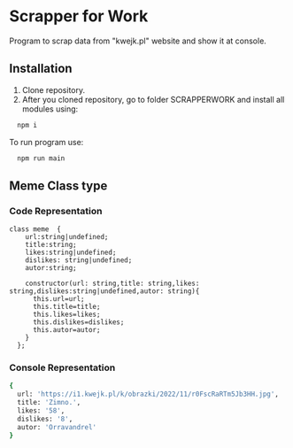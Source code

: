 # Scrapper for Work

Program to scrap data from "kwejk.pl" website and show it at console.


## Installation
1. Clone repository.
2. After you cloned repository, go to folder SCRAPPERWORK and install all modules using:

```bash
  npm i
```
To run program use:
```bash
  npm run main
```
## Meme Class type
###  Code Representation
```code
class meme  {
    url:string|undefined;
    title:string;
    likes:string|undefined;
    dislikes: string|undefined;
    autor:string;

    constructor(url: string,title: string,likes: string,dislikes:string|undefined,autor: string){
      this.url=url;
      this.title=title;
      this.likes=likes;
      this.dislikes=dislikes;
      this.autor=autor;
    }
  };
  ```
### Console Representation
```bash
{
  url: 'https://i1.kwejk.pl/k/obrazki/2022/11/r0FscRaRTm5Jb3HH.jpg',
  title: 'Zimno.',
  likes: '58',
  dislikes: '8',
  autor: 'Orravandrel'
}
```
